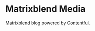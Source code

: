 # Matrixblend Media

 [Matrixblend](http://matrixblendmedia.com) blog powered by [Contentful](https://www.contentful.com). 


<!-- 
navigation.js
  // <nav role="navigation">
  //   <ul className={styles.navigation}>
  //     <li className={styles.navigationItem}>
  //       <Link to="/">Home</Link>
  //     </li>
  //     <li className={styles.navigationItem}>
  //       <Link to="/music/">music</Link>
  //     </li>
  //     <li className={styles.navigationItem}>
  //       <Link to="/blog/">Blog</Link>
  //     </li>
  //   </ul>
  // </nav> -->


